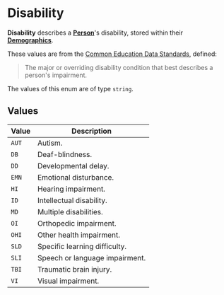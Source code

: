 # Disability
**Disability** describes a **[Person](../person)**'s disability, stored
within their **[Demographics](../demographics)**.

These values are from the [Common Education Data Standards](https://ceds.ed.gov/CEDSElementDetails.aspx?TermxTopicId=53800), defined:

> The major or overriding disability condition that best describes a person's impairment.

The values of this enum are of type `string`.

## Values
| Value | Description                    |
|-------|--------------------------------|
| `AUT` | Autism.                        |
| `DB`  | Deaf-blindness.                |
| `DD`  | Developmental delay.           |
| `EMN` | Emotional disturbance.         |
| `HI`  | Hearing impairment.            |
| `ID`  | Intellectual disability.       |
| `MD`  | Multiple disabilities.         |
| `OI`  | Orthopedic impairment.         |
| `OHI` | Other health impairment.       |
| `SLD` | Specific learning difficulty.  |
| `SLI` | Speech or language impairment. |
| `TBI` | Traumatic brain injury.        |
| `VI`  | Visual impairment.             |
